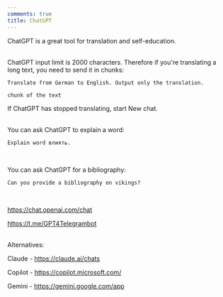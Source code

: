 ```yaml
---
comments: true
title: ChatGPT
---
```


ChatGPT is a great tool for translation and self-education.
<br><br>

ChatGPT input limit is 2000 characters. Therefore if you're translating a long text, you need to send it in chunks:

```
Translate from German to English. Output only the translation.

chunk of the text
```

If ChatGPT has stopped translating, start New chat.
<br><br>

You can ask ChatGPT to explain a word:

```
Explain word влиять.
```
<br>

You can ask ChatGPT for a bibliography:

```
Can you provide a bibliography on vikings?
```
<br>

<https://chat.openai.com/chat>

<https://t.me/GPT4Telegrambot>
<br><br>

Alternatives:

Claude - <https://claude.ai/chats>

Copilot - <https://copilot.microsoft.com/>

Gemini - <https://gemini.google.com/app>